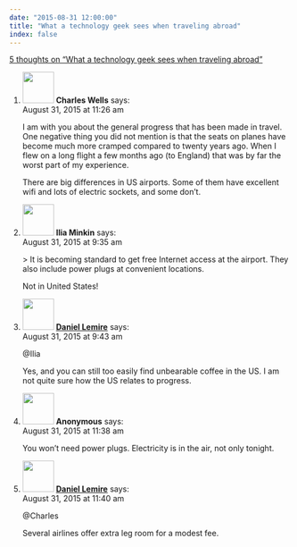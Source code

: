 ```yaml
---
date: "2015-08-31 12:00:00"
title: "What a technology geek sees when traveling abroad"
index: false
---
```


[5 thoughts on &ldquo;What a technology geek sees when traveling abroad&rdquo;](/lemire/blog/2015/08-31-what-a-technology-geek-sees-when-traveling-abroad)

<ol class="comment-list">
<li id="comment-186406" class="comment even thread-even depth-1">
<div class="comment-author vcard">
<img alt src="https://secure.gravatar.com/avatar/0bf297f99a8af60eec04abd94a31aba1?s=56&#038;d=mm&#038;r=g" srcset="https://secure.gravatar.com/avatar/0bf297f99a8af60eec04abd94a31aba1?s=112&#038;d=mm&#038;r=g 2x" class="avatar avatar-56 photo" height="56" width="56" decoding="async" /> <b class="fn">Charles Wells</b> <span class="says">says:</span> </div>
<div class="comment-metadata"><time datetime="2015-08-31T11:26:33+00:00">August 31, 2015 at 11:26 am</time></a> </div>
<div class="comment-content">
<p>I am with you about the general progress that has been made in travel. One negative thing you did not mention is that the seats on planes have become much more cramped compared to twenty years ago. When I flew on a long flight a few months ago (to England) that was by far the worst part of my experience. </p>
<p>There are big differences in US airports. Some of them have excellent wifi and lots of electric sockets, and some don&rsquo;t.</p>
</div>
</li>
<li id="comment-186387" class="comment odd alt thread-odd thread-alt depth-1">
<div class="comment-author vcard">
<img alt src="https://secure.gravatar.com/avatar/a280c2dadcb495251619ee0f6e50498c?s=56&#038;d=mm&#038;r=g" srcset="https://secure.gravatar.com/avatar/a280c2dadcb495251619ee0f6e50498c?s=112&#038;d=mm&#038;r=g 2x" class="avatar avatar-56 photo" height="56" width="56" decoding="async" /> <b class="fn">Ilia Minkin</b> <span class="says">says:</span> </div>
<div class="comment-metadata"><time datetime="2015-08-31T09:35:32+00:00">August 31, 2015 at 9:35 am</time></a> </div>
<div class="comment-content">
<p>&gt; It is becoming standard to get free Internet access at the airport. They also include power plugs at convenient locations.</p>
<p>Not in United States!</p>
</div>
</li>
<li id="comment-186389" class="comment byuser comment-author-lemire bypostauthor even thread-even depth-1">
<div class="comment-author vcard">
<img alt src="https://secure.gravatar.com/avatar/2ca999bef9535950f5b84281a4dab006?s=56&#038;d=mm&#038;r=g" srcset="https://secure.gravatar.com/avatar/2ca999bef9535950f5b84281a4dab006?s=112&#038;d=mm&#038;r=g 2x" class="avatar avatar-56 photo" height="56" width="56" loading="lazy" decoding="async" /> <b class="fn"><a href="https://lemire.me/en/" class="url" rel="ugc">Daniel Lemire</a></b> <span class="says">says:</span> </div>
<div class="comment-metadata"><time datetime="2015-08-31T09:43:32+00:00">August 31, 2015 at 9:43 am</time></a> </div>
<div class="comment-content">
<p>@Ilia</p>
<p>Yes, and you can still too easily find unbearable coffee in the US. I am not quite sure how the US relates to progress.</p>
</div>
</li>
<li id="comment-186408" class="comment odd alt thread-odd thread-alt depth-1">
<div class="comment-author vcard">
<img alt src="https://secure.gravatar.com/avatar/?s=56&#038;d=mm&#038;r=g" srcset="https://secure.gravatar.com/avatar/?s=112&#038;d=mm&#038;r=g 2x" class="avatar avatar-56 photo avatar-default" height="56" width="56" loading="lazy" decoding="async" /> <b class="fn">Anonymous</b> <span class="says">says:</span> </div>
<div class="comment-metadata"><time datetime="2015-08-31T11:38:45+00:00">August 31, 2015 at 11:38 am</time></a> </div>
<div class="comment-content">
<p>You won&rsquo;t need power plugs. Electricity is in the air, not only tonight.</p>
</div>
</li>
<li id="comment-186409" class="comment byuser comment-author-lemire bypostauthor even thread-even depth-1">
<div class="comment-author vcard">
<img alt src="https://secure.gravatar.com/avatar/2ca999bef9535950f5b84281a4dab006?s=56&#038;d=mm&#038;r=g" srcset="https://secure.gravatar.com/avatar/2ca999bef9535950f5b84281a4dab006?s=112&#038;d=mm&#038;r=g 2x" class="avatar avatar-56 photo" height="56" width="56" loading="lazy" decoding="async" /> <b class="fn"><a href="https://lemire.me/en/" class="url" rel="ugc">Daniel Lemire</a></b> <span class="says">says:</span> </div>
<div class="comment-metadata"><time datetime="2015-08-31T11:40:16+00:00">August 31, 2015 at 11:40 am</time></a> </div>
<div class="comment-content">
<p>@Charles</p>
<p>Several airlines offer extra leg room for a modest fee.</p>
</div>
</li>
</ol>
